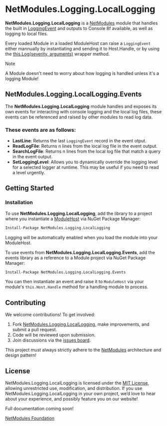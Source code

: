# NetModules.Logging.LocalLogging

**NetModules.Logging.LocalLogging** is a [NetModules](https://github.com/netmodules/NetModules) module that handles the built in [LoggingEvent](https://github.com/netmodules/NetModules/blob/main/NetModules/Events/LoggingEvent.cs) and outputs to Console 8f available, as well as logging to local files.

Every loaded Module in a loaded ModuleHost can raise a `LoggingEvent` either mannually by instantiating and sending it to Host.Handle, or by using the [this.Log(severity, arguments)](https://github.com/netmodules/NetModules/blob/main/NetModules/Interfaces/IModule.cs#L81) wrapper method.

> [!NOTE]  
> A Module doesn't need to worry about how logging is handled unless it's a logging Module!

## NetModules.Logging.LocalLogging.Events

The **NetModules.Logging.LocalLogging** module handles and exposes its own events for interacting with console logging and the local log files, these events can be referenced and raised by other modules to read log data.

### These events are as follows:

- **LastLine**: Returns the last `LoggingEvent` record in the event otput.
- **ReadLogFile**: Returns n lines from the local log file in the event output.
- **SearchLogFile**: Returns n lines from the local log file that match a query in the event output.
- **SetLoggingLevel**: Allows you to dynamically override the logging level for a selected logger at runtime. This may be useful if you need to read a level urgently.

## Getting Started

### Installation

To use **NetModules.Logging.LocalLogging**, add the library to a project where you instantiate a [ModuleHost](https://github.com/netmodules/NetModules/tree/main?tab=readme-ov-file#creating-and-loading-a-module-host) via NuGet Package Manager:
```bash
Install-Package NetModules.Logging.LocalLogging
```
Logging will be automatically enabled when you load the module into your ModuleHost. 


To use events from **NetModules.Logging.LocalLogging.Events**, add the events library as a reference to a Module project via NuGet Package Manager:
```bash
Install-Package NetModules.Logging.LocalLogging.Events
```
You can then instantiate an event and raise it to `ModuleHost` via your module's `this.Host.Handle` method for a handling module to process. 


## Contributing

We welcome contributions! To get involved:
1. Fork [NetModules.Logging.LocalLogging](https://github.com/netmodules/NetModules.Logging.LocalLogging), make improvements, and submit a pull request.
2. Code will be reviewed upon submission.
3. Join discussions via the [issues board](https://github.com/netmodules/NetModules.Logging.LocalLogging/issues).

This project must always strictly adhere to the [NetModules](https://github.com/netmodules/NetModules) architecture and design pattern!

## License

NetModules.Logging.LocalLogging is licensed under the [MIT License](https://tldrlegal.com/license/mit-license), allowing unrestricted use, modification, and distribution. If you use NetModules.Logging.LocalLogging in your own project, we’d love to hear about your experience, and possibly feature you on our website!

Full documentation coming soon!

[NetModules Foundation](https://netmodules.net/)
